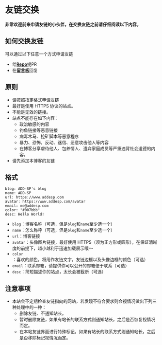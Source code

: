 # 友链交换

**非常欢迎前来申请友链的小伙伴，在交换友链之前请仔细阅读以下内容。**

## 如何交换友链

可以通过以下任意一个方式申请友链
  + 给[**Repo**](https://github.com/ADD-SP/friends)提PR
  + 在[**留言板**](https://www.addesp.com/msgboard)回复

## 原则

+ 请按照指定格式申请友链
+ 最好是使用 HTTPS 协议的站点。
+ 不能是无效的链接。
+ 站点不能存在如下内容：
  + 政治敏感的内容
  + 钓鱼链接等恶意链接
  + 病毒木马、挖矿脚本等恶意程序
  + 暴力、恐怖，反动、迷信、恶意攻击他人等内容
  + 在博客分享虐待他人、包养情人、遗弃家庭成员等严重违背社会道德的内容。
+ 请先添加本博客的友链

## 格式

```
blog: ADD-SP's blog
name: ADD-SP
url: https://www.addesp.com
avatar: https://www.addesp.com/avatar
email: me@addesp.com
color: "#007bbb"
desc: Hello World!
```

+ `blog`：博客名称（可选，但是`blog`和`name`至少选一个）
+ `name`：怎么称呼（可选，但是`blog`和`name`至少选一个）
+ `url`：博客链接
+ `avatar`：头像图片链接，最好使用 HTTPS（须为正方形或圆形），在保证清晰度的前提下，越小越利于迅速加载展示哦～
+ `color`：喜欢的颜色，将用作友链文字，友链边框以及头像边框的颜色（可选）
+ `email`：联系邮箱，请提供你可以公开的邮箱便于联系（可选）
+ `desc`：简短描述你的站点，太长会被截断（可选）

## 注意事项

+ 本站会不定期检查友链指向的网站，若发现不符合要求则会视情况做出下列三种处理中的一种：
  + 删除友链、不通知站长。
  + 暂时删除友链，如果有站长的联系方式则通知站长，之后是否恢复视情况而定。
  + 在本站友链界面进行特殊标记，如果有站长的联系方式则通知站长，之后是否移除标记视情况而定。
